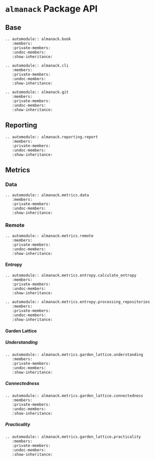 # `almanack` Package API

## Base

```{eval-rst}
.. automodule:: almanack.book
   :members:
   :private-members:
   :undoc-members:
   :show-inheritance:
```

```{eval-rst}
.. automodule:: almanack.cli
   :members:
   :private-members:
   :undoc-members:
   :show-inheritance:
```

```{eval-rst}
.. automodule:: almanack.git
   :members:
   :private-members:
   :undoc-members:
   :show-inheritance:
```

## Reporting

```{eval-rst}
.. automodule:: almanack.reporting.report
   :members:
   :private-members:
   :undoc-members:
   :show-inheritance:
```

## Metrics

### Data

```{eval-rst}
.. automodule:: almanack.metrics.data
   :members:
   :private-members:
   :undoc-members:
   :show-inheritance:
```

### Remote

```{eval-rst}
.. automodule:: almanack.metrics.remote
   :members:
   :private-members:
   :undoc-members:
   :show-inheritance:
```

#### Entropy

```{eval-rst}
.. automodule:: almanack.metrics.entropy.calculate_entropy
   :members:
   :private-members:
   :undoc-members:
   :show-inheritance:
```

```{eval-rst}
.. automodule:: almanack.metrics.entropy.processing_repositories
   :members:
   :private-members:
   :undoc-members:
   :show-inheritance:
```

#### Garden Lattice

##### Understanding

```{eval-rst}
.. automodule:: almanack.metrics.garden_lattice.understanding
   :members:
   :private-members:
   :undoc-members:
   :show-inheritance:
```

##### Connectedness

```{eval-rst}
.. automodule:: almanack.metrics.garden_lattice.connectedness
   :members:
   :private-members:
   :undoc-members:
   :show-inheritance:
```

##### Practicality

```{eval-rst}
.. automodule:: almanack.metrics.garden_lattice.practicality
   :members:
   :private-members:
   :undoc-members:
   :show-inheritance:
```
